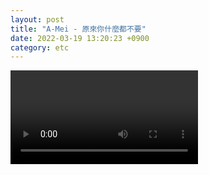 ```yaml
---
layout: post
title: "A-Mei - 原來你什麼都不要"
date: 2022-03-19 13:20:23 +0900
category: etc
---
```


<div class="video-container">
    <video id="player" class="video-js vjs-default-skin vjs-big-play-centered" data-json="/public/json/etc/A-Mei - 原來你什麼都不要.json"></video>
</div>